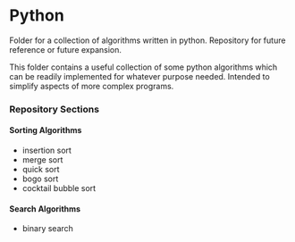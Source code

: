 # Python

Folder for a collection of algorithms written in python. Repository for future reference or future expansion. 

This folder contains a useful collection of some python algorithms which can be readily implemented for whatever purpose needed. Intended to simplify aspects of more complex programs. 

### Repository Sections

#### Sorting Algorithms
- insertion sort
- merge sort
- quick sort
- bogo sort
- cocktail bubble sort

#### Search Algorithms
- binary search
